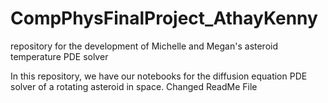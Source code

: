 # CompPhysFinalProject_AthayKenny
repository for the development of Michelle and Megan's asteroid temperature PDE solver

In this repository, we have our notebooks for the diffusion equation PDE solver of a rotating asteroid in space.
Changed ReadMe File 

